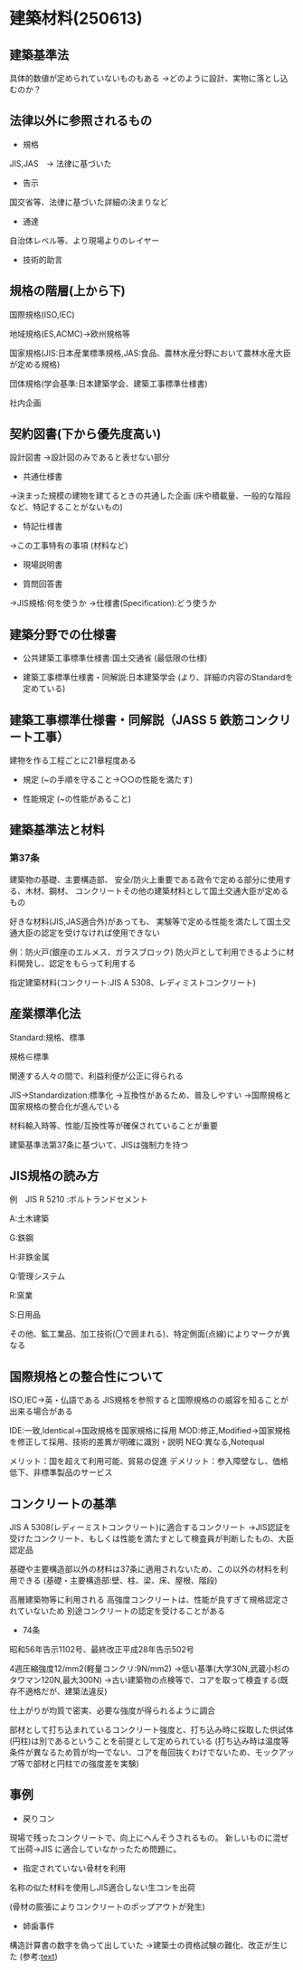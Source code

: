 # 建築材料(250613)

## 建築基準法

具体的数値が定められていないものもある
→どのように設計、実物に落とし込むのか？

## 法律以外に参照されるもの

- 規格

JIS,JAS　-> 法律に基づいた

- 告示

国交省等、法律に基づいた詳細の決まりなど

- 通達

自治体レベル等、より現場よりのレイヤー

- 技術的助言

## 規格の階層(上から下)

国際規格(ISO,IEC)

地域規格(ES,ACMC)->欧州規格等

国家規格(JIS:日本産業標準規格,JAS:食品、農林水産分野において農林水産大臣が定める規格)

団体規格(学会基準:日本建築学会、建築工事標準仕様書)

社内企画

## 契約図書(下から優先度高い)

設計図書
->設計図のみであると表せない部分

- 共通仕様書

->決まった規模の建物を建てるときの共通した企画
(床や積載量、一般的な階段など、特記することがないもの)

- 特記仕様書

->この工事特有の事項
(材料など)

- 現場説明書

- 質問回答書

->JIS規格:何を使うか
->仕様書(Specification):どう使うか

## 建築分野での仕様書

- 公共建築工事標準仕様書:国土交通省
(最低限の仕様)

- 建築工事標準仕様書・同解説:日本建築学会
(より、詳細の内容のStandardを定めている)

## 建築工事標準仕様書・同解説（JASS 5 鉄筋コンクリート工事）

建物を作る工程ごとに21章程度ある

- 規定
(~の手順を守ること->○○の性能を満たす)

- 性能規定
(~の性能があること)

## 建築基準法と材料

### 第37条

建築物の基礎、主要構造部、
安全/防火上重要である政令で定める部分に使用する、木材、鋼材、
コンクリートその他の建築材料として国土交通大臣が定めるもの

好きな材料(JIS,JAS適合外)があっても、
実験等で定める性能を満たして国土交通大臣の認定を受けなければ使用できない

例：防火戸(銀座のエルメス、ガラスブロック)
防火戸として利用できるように材料開発し、認定をもらって利用する

指定建築材料(コンクリート:JIS A 5308、レディミストコンクリート)

## 産業標準化法

Standard:規格、標準

規格∈標準

関連する人々の間で、利益利便が公正に得られる

JIS->Standardization:標準化
->互換性があるため、普及しやすい
->国際規格と国家規格の整合化が進んでいる

材料輸入時等、性能/互換性等が確保されていることが重要

建築基準法第37条に基づいて、JISは強制力を持つ

## JIS規格の読み方

例　JIS R 5210 :ポルトランドセメント

A:土木建築

G:鉄鋼

H:非鉄金属

Q:管理システム

R:窯業

S:日用品

その他、鉱工業品、加工技術(〇で囲まれる)、特定側面(点線)によりマークが異なる

## 国際規格との整合性について

ISO,IEC->英・仏語である
JIS規格を参照すると国際規格のの威容を知ることが出来る場合がある

IDE:一致,Identical->国政規格を国家規格に採用
MOD:修正,Modified->国家規格を修正して採用、技術的差異が明確に識別・説明
NEQ:異なる,Notequal

メリット：国を超えて利用可能、貿易の促進
デメリット：参入障壁なし、価格低下、非標準製品のサービス

## コンクリートの基準

JIS A 5308(レディーミストコンクリート)に適合するコンクリート
->JIS認証を受けたコンクリート、もしくは性能を満たすとして検査員が判断したもの、大臣認定品

基礎や主要構造部以外の材料は37条に適用されないため、この以外の材料を利用できる
(基礎・主要構造部:壁、柱、梁、床、屋根、階段)

高層建築物等に利用される
高強度コンクリートは、性能が良すぎて規格認定されていないため
別途コンクリートの認定を受けることがある

- 74条

昭和56年告示1102号、最終改正平成28年告示502号

4週圧縮強度12/mm2(軽量コンクリ:9N/mm2)
->低い基準(大学30N,武蔵小杉のタワマン120N,最大300N)
->古い建築物の点検等で、コアを取って検査する(既存不適格だが、建築法違反)

仕上がりが均質で密実、必要な強度が得られるように調合

部材として打ち込まれているコンクリート強度と、打ち込み時に採取した供試体(円柱)は別であるということを前提として定められている
(打ち込み時は温度等条件が異なるため質が均一でない、コアを毎回抜くわけでないため、モックアップ等で部材と円柱での強度差を実験)

## 事例

- 戻りコン

現場で残ったコンクリートで、向上にへんそうされるもの。
新しいものに混ぜて出荷->JIS に適合していなかったため問題に。

- 指定されていない骨材を利用

名称の似た材料を使用しJIS適合しない生コンを出荷

(骨材の膨張によりコンクリートのポップアウトが発生)

- 姉歯事件

構造計算書の数字を偽って出していた
->建築士の資格試験の難化、改正が生じた
(参考:[text](https://www.mlit.go.jp/kisha/kisha05/07/071117_.html))
